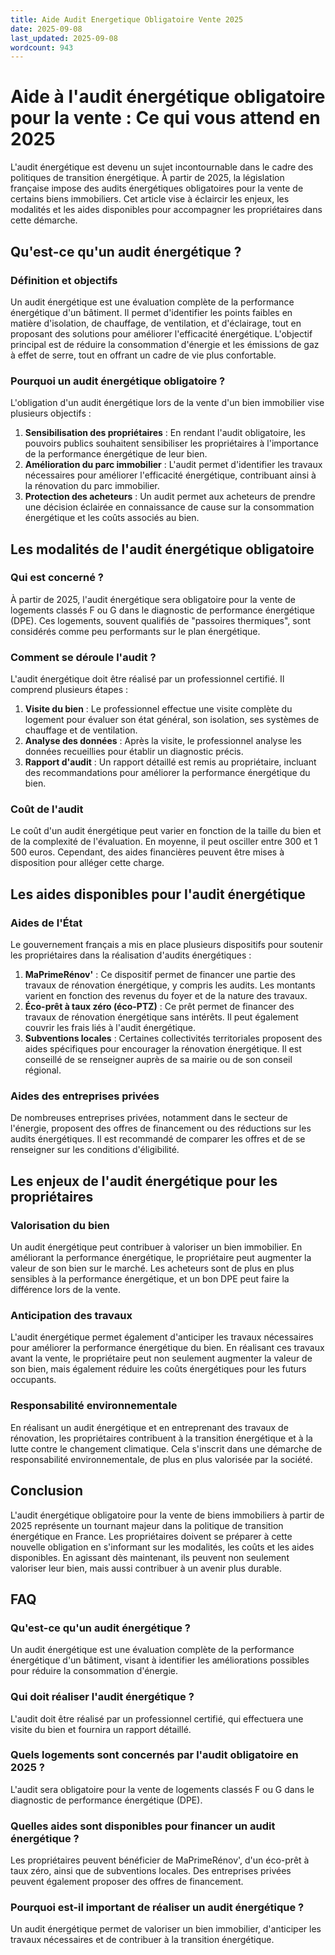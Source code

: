 ```yaml
---
title: Aide Audit Energetique Obligatoire Vente 2025
date: 2025-09-08
last_updated: 2025-09-08
wordcount: 943
---
```


# Aide à l'audit énergétique obligatoire pour la vente : Ce qui vous attend en 2025

L'audit énergétique est devenu un sujet incontournable dans le cadre des politiques de transition énergétique. À partir de 2025, la législation française impose des audits énergétiques obligatoires pour la vente de certains biens immobiliers. Cet article vise à éclaircir les enjeux, les modalités et les aides disponibles pour accompagner les propriétaires dans cette démarche.

## Qu'est-ce qu'un audit énergétique ?

### Définition et objectifs

Un audit énergétique est une évaluation complète de la performance énergétique d'un bâtiment. Il permet d'identifier les points faibles en matière d'isolation, de chauffage, de ventilation, et d'éclairage, tout en proposant des solutions pour améliorer l'efficacité énergétique. L'objectif principal est de réduire la consommation d'énergie et les émissions de gaz à effet de serre, tout en offrant un cadre de vie plus confortable.

### Pourquoi un audit énergétique obligatoire ?

L'obligation d'un audit énergétique lors de la vente d'un bien immobilier vise plusieurs objectifs :

1. **Sensibilisation des propriétaires** : En rendant l'audit obligatoire, les pouvoirs publics souhaitent sensibiliser les propriétaires à l'importance de la performance énergétique de leur bien.
2. **Amélioration du parc immobilier** : L'audit permet d'identifier les travaux nécessaires pour améliorer l'efficacité énergétique, contribuant ainsi à la rénovation du parc immobilier.
3. **Protection des acheteurs** : Un audit permet aux acheteurs de prendre une décision éclairée en connaissance de cause sur la consommation énergétique et les coûts associés au bien.

## Les modalités de l'audit énergétique obligatoire

### Qui est concerné ?

À partir de 2025, l'audit énergétique sera obligatoire pour la vente de logements classés F ou G dans le diagnostic de performance énergétique (DPE). Ces logements, souvent qualifiés de "passoires thermiques", sont considérés comme peu performants sur le plan énergétique.

### Comment se déroule l'audit ?

L'audit énergétique doit être réalisé par un professionnel certifié. Il comprend plusieurs étapes :

1. **Visite du bien** : Le professionnel effectue une visite complète du logement pour évaluer son état général, son isolation, ses systèmes de chauffage et de ventilation.
2. **Analyse des données** : Après la visite, le professionnel analyse les données recueillies pour établir un diagnostic précis.
3. **Rapport d'audit** : Un rapport détaillé est remis au propriétaire, incluant des recommandations pour améliorer la performance énergétique du bien.

### Coût de l'audit

Le coût d'un audit énergétique peut varier en fonction de la taille du bien et de la complexité de l'évaluation. En moyenne, il peut osciller entre 300 et 1 500 euros. Cependant, des aides financières peuvent être mises à disposition pour alléger cette charge.

## Les aides disponibles pour l'audit énergétique

### Aides de l'État

Le gouvernement français a mis en place plusieurs dispositifs pour soutenir les propriétaires dans la réalisation d'audits énergétiques :

1. **MaPrimeRénov'** : Ce dispositif permet de financer une partie des travaux de rénovation énergétique, y compris les audits. Les montants varient en fonction des revenus du foyer et de la nature des travaux.
2. **Éco-prêt à taux zéro (éco-PTZ)** : Ce prêt permet de financer des travaux de rénovation énergétique sans intérêts. Il peut également couvrir les frais liés à l'audit énergétique.
3. **Subventions locales** : Certaines collectivités territoriales proposent des aides spécifiques pour encourager la rénovation énergétique. Il est conseillé de se renseigner auprès de sa mairie ou de son conseil régional.

### Aides des entreprises privées

De nombreuses entreprises privées, notamment dans le secteur de l'énergie, proposent des offres de financement ou des réductions sur les audits énergétiques. Il est recommandé de comparer les offres et de se renseigner sur les conditions d'éligibilité.

## Les enjeux de l'audit énergétique pour les propriétaires

### Valorisation du bien

Un audit énergétique peut contribuer à valoriser un bien immobilier. En améliorant la performance énergétique, le propriétaire peut augmenter la valeur de son bien sur le marché. Les acheteurs sont de plus en plus sensibles à la performance énergétique, et un bon DPE peut faire la différence lors de la vente.

### Anticipation des travaux

L'audit énergétique permet également d'anticiper les travaux nécessaires pour améliorer la performance énergétique du bien. En réalisant ces travaux avant la vente, le propriétaire peut non seulement augmenter la valeur de son bien, mais également réduire les coûts énergétiques pour les futurs occupants.

### Responsabilité environnementale

En réalisant un audit énergétique et en entreprenant des travaux de rénovation, les propriétaires contribuent à la transition énergétique et à la lutte contre le changement climatique. Cela s'inscrit dans une démarche de responsabilité environnementale, de plus en plus valorisée par la société.

## Conclusion

L'audit énergétique obligatoire pour la vente de biens immobiliers à partir de 2025 représente un tournant majeur dans la politique de transition énergétique en France. Les propriétaires doivent se préparer à cette nouvelle obligation en s'informant sur les modalités, les coûts et les aides disponibles. En agissant dès maintenant, ils peuvent non seulement valoriser leur bien, mais aussi contribuer à un avenir plus durable.

## FAQ

### Qu'est-ce qu'un audit énergétique ?

Un audit énergétique est une évaluation complète de la performance énergétique d'un bâtiment, visant à identifier les améliorations possibles pour réduire la consommation d'énergie.

### Qui doit réaliser l'audit énergétique ?

L'audit doit être réalisé par un professionnel certifié, qui effectuera une visite du bien et fournira un rapport détaillé.

### Quels logements sont concernés par l'audit obligatoire en 2025 ?

L'audit sera obligatoire pour la vente de logements classés F ou G dans le diagnostic de performance énergétique (DPE).

### Quelles aides sont disponibles pour financer un audit énergétique ?

Les propriétaires peuvent bénéficier de MaPrimeRénov', d'un éco-prêt à taux zéro, ainsi que de subventions locales. Des entreprises privées peuvent également proposer des offres de financement.

### Pourquoi est-il important de réaliser un audit énergétique ?

Un audit énergétique permet de valoriser un bien immobilier, d'anticiper les travaux nécessaires et de contribuer à la transition énergétique.